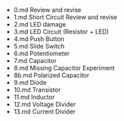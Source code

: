 - 0.md Review and revise
- 1.md Short Circuit Review and revise
- 2.md LED damage
- 3.md LED Circuit (Resistor + LED)
- 4.md Push Button
- 5.md Slide Switch
- 6.md Potentiometer
- 7.md Capacitor
- 8.md Missing Capacitor Experiment
- 8b.md Polarized Capacitor
- 9.md Diode
- 10.md Transistor
- 11.md Inductor
- 12.md Voltage Divider
- 13.md Current Divider
